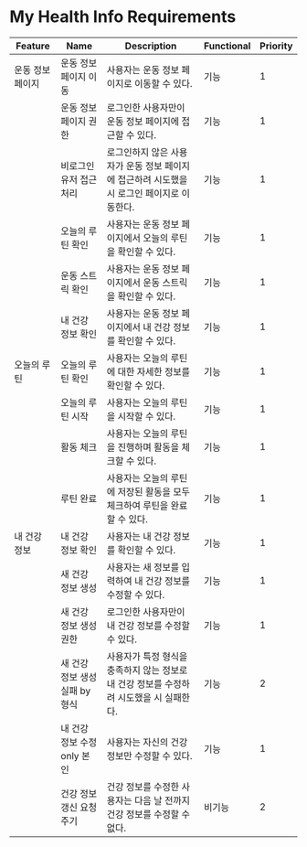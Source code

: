 # My Health Info Requirements

| Feature           | Name                          | Description                                                                         | Functional | Priority |
|-------------------|-------------------------------|-------------------------------------------------------------------------------------|------------|----------|
| 운동 정보 페이지  | 운동 정보 페이지 이동             | 사용자는 운동 정보 페이지로 이동할 수 있다.                                             | 기능       | 1       |
|                  | 운동 정보 페이지 권한            | 로그인한 사용자만이 운동 정보 페이지에 접근할 수 있다.                                      | 기능       | 1       |
|                 | 비로그인 유저 접근 처리        | 로그인하지 않은 사용자가 운동 정보 페이지에 접근하려 시도했을 시 로그인 페이지로 이동한다. | 기능       | 1       |
|                   | 오늘의 루틴 확인                | 사용자는 운동 정보 페이지에서 오늘의 루틴을 확인할 수 있다.                             | 기능       | 1       |
|                  | 운동 스트릭 확인                | 사용자는 운동 정보 페이지에서 운동 스트릭을 확인할 수 있다.                             | 기능       | 1       |
|                  | 내 건강 정보 확인               | 사용자는 운동 정보 페이지에서 내 건강 정보를 확인할 수 있다.                           | 기능       | 1       |
| 오늘의 루틴      | 오늘의 루틴 확인                | 사용자는 오늘의 루틴에 대한 자세한 정보를 확인할 수 있다.                             | 기능       | 1       |
|                  | 오늘의 루틴 시작                | 사용자는 오늘의 루틴을 시작할 수 있다.                                               | 기능       | 1       |
|                  | 활동 체크                     | 사용자는 오늘의 루틴을 진행하며 활동을 체크할 수 있다.                               | 기능       | 1       |
|                  | 루틴 완료                     | 사용자는 오늘의 루틴에 저장된 활동을 모두 체크하여 루틴을 완료할 수 있다.            | 기능       | 1       |
| 내 건강 정보     | 내 건강 정보 확인               | 사용자는 내 건강 정보를 확인할 수 있다.                                               | 기능       | 1       |
|                  | 새 건강 정보 생성               | 사용자는 새 정보를 입력하여 내 건강 정보를 수정할 수 있다.                   | 기능       | 1       |
|                  | 새 건강 정보 생성 권한          | 로그인한 사용자만이 내 건강 정보를 수정할 수 있다.                                      | 기능       | 1       |
|                  | 새 건강 정보 생성 실패 by 형식   | 사용자가 특정 형식을 충족하지 않는 정보로 내 건강 정보를 수정하려 시도했을 시 실패한다. | 기능       | 2       |
|                  | 내 건강 정보 수정 only 본인     | 사용자는 자신의 건강 정보만 수정할 수 있다.                                   | 기능       | 1       |
|                  | 건강 정보 갱신 요청 주기       | 건강 정보를 수정한 사용자는 다음 날 전까지 건강 정보를 수정할 수 없다. | 비기능      | 2       |
